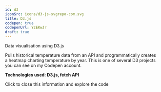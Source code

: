 ```yaml
---
id: d3
iconSrc: icons/d3-js-svgrepo-com.svg
title: D3.js
codepen: true
codepenUrl: YzEKwJr
draft: true
---
```


Data visualisation using D3.js

Pulls historical temperature data from an API and programmatically creates a heatmap charting temperature by year. This is one of several D3 projects you can see on my Codepen account.

**Technologies used: D3.js, fetch API**

Click to close this information and explore the code
